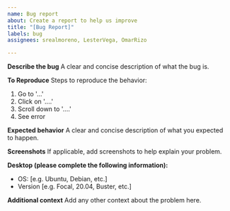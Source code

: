 ```yaml
---
name: Bug report
about: Create a report to help us improve
title: "[Bug Report]"
labels: bug
assignees: srealmoreno, LesterVega, OmarRizo

---
```


**Describe the bug**
A clear and concise description of what the bug is.

**To Reproduce**
Steps to reproduce the behavior:

1. Go to '...'
2. Click on '....'
3. Scroll down to '....'
4. See error

**Expected behavior**
A clear and concise description of what you expected to happen.

**Screenshots**
If applicable, add screenshots to help explain your problem.

**Desktop (please complete the following information):**

- OS: [e.g. Ubuntu, Debian, etc.]
- Version [e.g. Focal, 20.04, Buster, etc.]

**Additional context**
Add any other context about the problem here.
